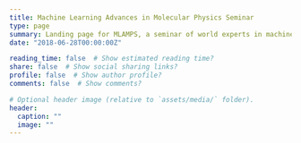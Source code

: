 ```yaml
---
title: Machine Learning Advances in Molecular Physics Seminar
type: page
summary: Landing page for MLAMPS, a seminar of world experts in machine learning applied to pressing challenges in materials discovery and chemical physics.
date: "2018-06-28T00:00:00Z"

reading_time: false  # Show estimated reading time?
share: false  # Show social sharing links?
profile: false  # Show author profile?
comments: false  # Show comments?

# Optional header image (relative to `assets/media/` folder).
header:
  caption: ""
  image: ""
---
```

